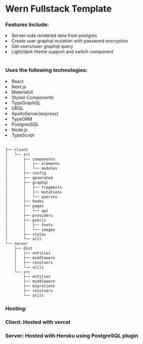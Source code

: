 <h1>Wern Fullstack Template</h1>
<h3>Features Include:</h3>
<li>Server-side rendered data from postgres</li>
<li>Create user graphql mutation with password encryption</li>
<li>Get users/user graphql query</li>
<li>Light/dark theme support and switch component</li>
<br>

<h3>Uses the following technologies:</h3>
<li>React</li>
<li>Next.js</li>
<li>MaterialUI</li>
<li>Styled-Components</li>
<li>TypeGraphQL</li>
<li>URQL</li>
<li>ApolloServer(express)</li>
<li>TypeORM</li>
<li>PostgresSQL</li>
<li>Node.js</li>
<li>TypeScript</li>
<br>

```bash
├── client
│   └── src
│       ├── components
│       │   ├── elements
│       │   └── modules
│       ├── config
│       ├── generated
│       ├── graphql
│       │   ├── fragments
│       │   ├── mutations
│       │   └── queries
│       ├── hooks
│       ├── pages
│       │   └── api
│       ├── providers
│       ├── public
│       │   ├── fonts
│       │   └── images
│       ├── styles
│       └── util
└── server
    ├── dist
    │   ├── entities
    │   ├── middleware
    │   ├── resolvers
    │   └── utils
    └── src
        ├── entities
        ├── middleware
        ├── migrations
        ├── resolvers
        └── utils
```

<h3>Hosting:</h3>
<h3>Client</b>: Hosted with vercel</h3>
<h3>Server: Hosted with Heroku using PostgreSQL plugin</h3>
